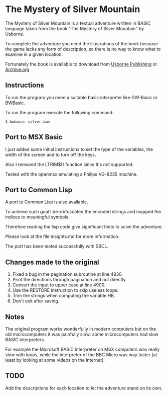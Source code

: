 # The Mystery of Silver Mountain

The Mystery of Silver Mountain is a textual adventure written in BASIC
language taken from the book "The Mystery of Silver Mountain" by
Usborne.

To complete the adventure you need the illustrations of the book
because the game lacks any form of description, so there is no way to
know what to examine in a given location.

Fortunately the book is available to download from [Usborne
Publishing](https://usborne.com/gb/books/computer-and-coding-books) or
[Archive.org](https://web.archive.org/web/20220724171102/https://usborne.com/ca_en/books/computer-and-coding-books).

## Instructions

To run the program you need a suitable basic interpreter like GW-Basic
or BWBasic.

To run the program execute the following command:

   ```
   $ bwbasic silver.bas
   ```

## Port to MSX Basic

I just added some initial instructions to set the type of the
variables, the width of the screen and to turn off the keys.

Also I removed the LTRIM$() function since it's not supported.

Tested with the openmsx emulating a Philips VG-8235 machine.

## Port to Common Lisp

A port to Common Lisp is also available.

To achieve such goal I de-obfuscated the encoded strings and
mapped the indices to meaningful symbols.

Therefore reading the lisp code give significant hints to solve the
adventure.

Please look at the file insights.md for more information.

The port has been tested successfully with SBCL.

## Changes made to the original

1. Fixed a bug in the pagination subroutine at line 4830.
2. Print the directions through pagination and not directly.
3. Convert the input to upper case at line 4900.
4. Use the RESTORE instruction to skip useless loops.
5. Trim the strings when computing the variable HB.
6. Don't exit after saving.

## Notes

The original program works wonderfully in modern computers but on the
old microcomputers it was painfully slow: some microcomputers had slow
BASIC interpreters.

For example the Microsoft BASIC interpreter on MSX computers was
really slow with loops, while the interpreter of the BBC Micro was way
faster (at least by looking at some videos on the internet).

## TODO

Add the descriptions for each location to let the adventure stand on
its own.
